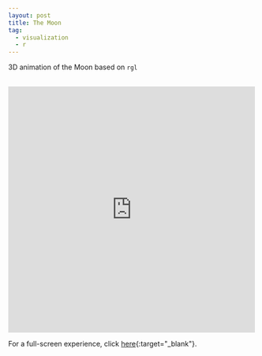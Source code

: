 ```yaml
---
layout: post
title: The Moon
tag:
  - visualization
  - r
---
```


3D animation of the Moon based on `rgl`

<br />

<iframe src="https://moon.shawenyao.com" style="border:none;height:500px;width:500px;" scrolling="no"></iframe>

For a full-screen experience, click [here](https://moon.shawenyao.com){:target="_blank"}.
